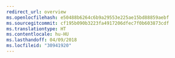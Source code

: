```yaml
---
redirect_url: overview
ms.openlocfilehash: e50488b6264c6b9a29553e225ae15bd88859aebf
ms.sourcegitcommit: cf195b090b3223fa4917206dfec7f0b603873cdf
ms.translationtype: HT
ms.contentlocale: hu-HU
ms.lasthandoff: 04/09/2018
ms.locfileid: "30941920"
---
```

